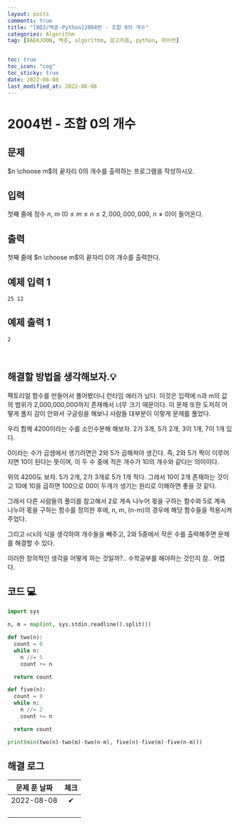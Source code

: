 ```yaml
---
layout: posts
comments: true
title: "[BOJ/백준-Python]2004번 - 조합 0의 개수"
categories: Algorithm
tag: [BAEKJOON, 백준, algorithm, 알고리즘, python, 파이썬]


toc: true
toc_icon: "cog"
toc_sticky: true
date: 2022-08-08
last_modified_at: 2022-08-08
---
```




# 2004번 - 조합 0의 개수


## 문제
$n \choose m$의 끝자리 $0$의 개수를 출력하는 프로그램을 작성하시오.



## 입력
첫째 줄에 정수 $n$, $m$ ($0 \le m \le n \le 2,000,000,000$, $n \ne 0$)이 들어온다.




## 출력
첫째 줄에 
$n \choose m$의 끝자리 $0$의 개수를 출력한다.



## 예제 입력 1 

```
25 12
```



## 예제 출력 1

```
2
```



<Br>

##  해결할 방법을 생각해보자.💡
팩토리얼 함수를 만들어서 풀어봤더니 런타임 에러가 났다.
이것은 입력에 n과 m의 값의 범위가 2,000,000,000까지 존재해서 너무 크기 때문이다.
이 문제 또한 도저히 어떻게 풀지 감이 안와서 구글링을 해보니 사람들 대부분이 이렇게 문제를 풀었다.

우리 함께 4200이라는 수를 소인수분해 해보자.
2가 3개, 5가 2개, 3이 1개, 7이 1개 있다.

0이라는 수가 곱셈에서 생기려면은 2와 5가 곱해져야 생긴다. 즉, 2와 5가 짝이 이루어지면 10이 된다는 뜻이며, 이 두 수 중에 적은 개수가 10의 개수와 같다는 의미이다.

위의 4200도 보자. 5가 2개, 2가 3개로 5가 1개 적다.
그래서 10이 2개 존재하는 것이고 10에 10을 곱하면 100으로 00이 두개가 생기는 원리로 이해하면 좋을 것 같다.

그래서 다른 사람들의 풀이를 참고해서 2로 계속 나누어 몫을 구하는 함수와 5로 계속 나누어 몫을 구하는 함수를 정의한 후에, n, m, (n-m)의 경우에 해당 함수들을 적용시켜 주었다.

그리고 `nCk`의 식을 생각하여 개수들을 빼주고, 2와 5중에서 작은 수를 출력해주면 문제를 해결할 수 있다.

이러한 창의적인 생각을 어떻게 하는 것일까?.. 수학공부를 해야하는 것인지 참.. 어렵다.


## 코드 💻

```python
import sys

n, m = map(int, sys.stdin.readline().split())

def two(n):
  count = 0
  while n:
    n //= 5
    count += n

  return count

def five(n):
  count = 0
  while n:
    n //= 2
    count += n

  return count

print(min(two(n)-two(m)-two(n-m), five(n)-five(m)-five(n-m)))
```





## 해결 로그 

| 문제 푼 날짜 | 체크 |
| :----------: | :--: |
|  2022-08-08  |  ✔   |
|              |      |
|              |      |
|              |      |
|              |      |




